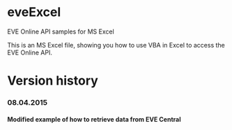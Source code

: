 eveExcel
========

EVE Online API samples for MS Excel

This is an MS Excel file, showing you how to use VBA in Excel to access the EVE Online API.

# Version history

### 08.04.2015
#### Modified example of how to retrieve data from EVE Central


